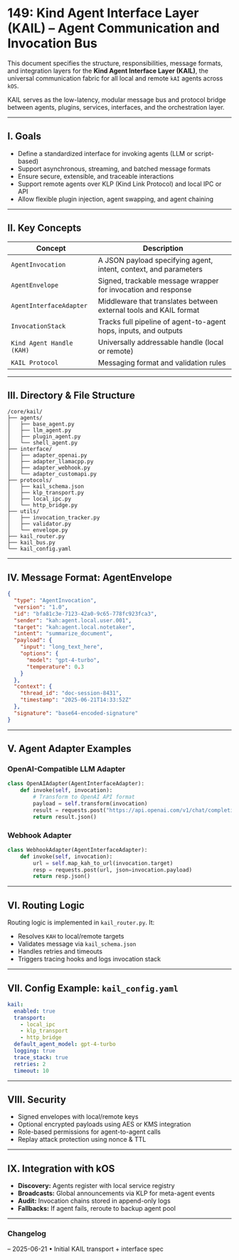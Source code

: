 # 149: Kind Agent Interface Layer (KAIL) – Agent Communication and Invocation Bus

This document specifies the structure, responsibilities, message formats, and integration layers for the **Kind Agent Interface Layer (KAIL)**, the universal communication fabric for all local and remote `kAI` agents across `kOS`.

KAIL serves as the low-latency, modular message bus and protocol bridge between agents, plugins, services, interfaces, and the orchestration layer.

---

## I. Goals

- Define a standardized interface for invoking agents (LLM or script-based)
- Support asynchronous, streaming, and batched message formats
- Ensure secure, extensible, and traceable interactions
- Support remote agents over KLP (Kind Link Protocol) and local IPC or API
- Allow flexible plugin injection, agent swapping, and agent chaining

---

## II. Key Concepts

| Concept                   | Description                                                       |
| ------------------------- | ----------------------------------------------------------------- |
| `AgentInvocation`         | A JSON payload specifying agent, intent, context, and parameters  |
| `AgentEnvelope`           | Signed, trackable message wrapper for invocation and response     |
| `AgentInterfaceAdapter`   | Middleware that translates between external tools and KAIL format |
| `InvocationStack`         | Tracks full pipeline of agent-to-agent hops, inputs, and outputs  |
| `Kind Agent Handle (KAH)` | Universally addressable handle (local or remote)                  |
| `KAIL Protocol`           | Messaging format and validation rules                             |

---

## III. Directory & File Structure

```text
/core/kail/
├── agents/
│   ├── base_agent.py
│   ├── llm_agent.py
│   ├── plugin_agent.py
│   └── shell_agent.py
├── interface/
│   ├── adapter_openai.py
│   ├── adapter_llamacpp.py
│   ├── adapter_webhook.py
│   └── adapter_customapi.py
├── protocols/
│   ├── kail_schema.json
│   ├── klp_transport.py
│   ├── local_ipc.py
│   └── http_bridge.py
├── utils/
│   ├── invocation_tracker.py
│   ├── validator.py
│   └── envelope.py
├── kail_router.py
├── kail_bus.py
└── kail_config.yaml
```

---

## IV. Message Format: AgentEnvelope

```json
{
  "type": "AgentInvocation",
  "version": "1.0",
  "id": "bfa81c3e-7123-42a0-9c65-778fc923fca3",
  "sender": "kah:agent.local.user.001",
  "target": "kah:agent.local.notetaker",
  "intent": "summarize_document",
  "payload": {
    "input": "long_text_here",
    "options": {
      "model": "gpt-4-turbo",
      "temperature": 0.3
    }
  },
  "context": {
    "thread_id": "doc-session-8431",
    "timestamp": "2025-06-21T14:33:52Z"
  },
  "signature": "base64-encoded-signature"
}
```

---

## V. Agent Adapter Examples

### OpenAI-Compatible LLM Adapter

```python
class OpenAIAdapter(AgentInterfaceAdapter):
    def invoke(self, invocation):
        # Transform to OpenAI API format
        payload = self.transform(invocation)
        result = requests.post("https://api.openai.com/v1/chat/completions", json=payload)
        return result.json()
```

### Webhook Adapter

```python
class WebhookAdapter(AgentInterfaceAdapter):
    def invoke(self, invocation):
        url = self.map_kah_to_url(invocation.target)
        resp = requests.post(url, json=invocation.payload)
        return resp.json()
```

---

## VI. Routing Logic

Routing logic is implemented in `kail_router.py`. It:

- Resolves `KAH` to local/remote targets
- Validates message via `kail_schema.json`
- Handles retries and timeouts
- Triggers tracing hooks and logs invocation stack

---

## VII. Config Example: `kail_config.yaml`

```yaml
kail:
  enabled: true
  transport:
    - local_ipc
    - klp_transport
    - http_bridge
  default_agent_model: gpt-4-turbo
  logging: true
  trace_stack: true
  retries: 2
  timeout: 10
```

---

## VIII. Security

- Signed envelopes with local/remote keys
- Optional encrypted payloads using AES or KMS integration
- Role-based permissions for agent-to-agent calls
- Replay attack protection using nonce & TTL

---

## IX. Integration with kOS

- **Discovery:** Agents register with local service registry
- **Broadcasts:** Global announcements via KLP for meta-agent events
- **Audit:** Invocation chains stored in append-only logs
- **Fallbacks:** If agent fails, reroute to backup agent pool

---

### Changelog

– 2025-06-21 • Initial KAIL transport + interface spec

